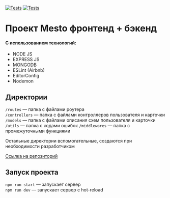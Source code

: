 [![Tests](../../actions/workflows/tests-13-sprint.yml/badge.svg)](../../actions/workflows/tests-13-sprint.yml) [![Tests](../../actions/workflows/tests-14-sprint.yml/badge.svg)](../../actions/workflows/tests-14-sprint.yml)

# Проект Mesto фронтенд + бэкенд

#### С использованием технологий:

- NODE JS
- EXPRESS JS
- MONGODB
- ESLint (Airbnb)
- EditorConfig
- Nodemon

## Директории

`/routes` — папка с файлами роутера  
`/controllers` — папка с файлами контроллеров пользователя и карточки  
`/models` — папка с файлами описания схем пользователя и карточки
`/utils` — папка с кодами ошибок
`/middlewares` — папка с промежуточными функциями

Остальные директории вспомогательные, создаются при необходимости разработчиком

[Ссылка на репозиторий](https://github.com/frontendz7/express-mesto-gha/)

## Запуск проекта

`npm run start` — запускает сервер  
`npm run dev` — запускает сервер с hot-reload
